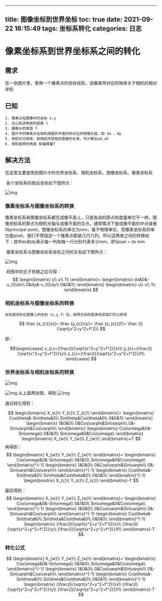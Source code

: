 
---
title: 图像坐标到世界坐标
toc: true
date: 2021-09-22 16:15:49
tags: 坐标系转化
categories: 日志
---
# 像素坐标系到世界坐标系之间的转化

## 需求

​	在一张图片里，使用一个像素点的坐标找到，该像素所对应的物体关于相机的相对坐标

## 已知

 	1. 像素点在图像中的坐标 x,y
 	2. 光心到该物体的距离 l
 	3. 摄像头的焦距 f
 	4. 图片中的像素点在相机成图的平面内所对应的物理长度，即 dx ，dy
 	5. 相机的分辨率，即相机所获取的图像的长宽，可计算出u0,v0
 	6. 相机旋转的角度 和偏移量T

   

## 解决方法

​	在这里主要是用到图片中的世界坐标系、相机坐标系、图像坐标系、像素坐标系

​	各个坐标系的假设坐标如下图所示：

![img](https://img-blog.csdn.net/20180707140653414?watermark/2/text/aHR0cHM6Ly9ibG9nLmNzZG4ubmV0L3h1ZWx1b3d1dG9uZw==/font/5a6L5L2T/fontsize/400/fill/I0JBQkFCMA==/dissolve/70)

### 像素坐标系与图像坐标系的转换

​	像素坐标系和图像坐标系都在成像平面上，只是各自的原点和度量单位不一样。图像坐标系的原点为相机光轴与成像平面的交点，通常情况下是成像平面的中点或者叫principal point。图像坐标系的单位为mm，属于物理单位，而像素坐标系的单位是pixel，我们平常描述一个像素点都是几行几列。所以这两者之间的转换如下：其中dx和dy表示每一列和每一行分别代表多少mm，即1pixel = dx mm

​	像素坐标系与图像坐标系坐标之间的关系如下图所示：

![img](https://img-blog.csdn.net/20180707144133312?watermark/2/text/aHR0cHM6Ly9ibG9nLmNzZG4ubmV0L3h1ZWx1b3d1dG9uZw==/font/5a6L5L2T/fontsize/400/fill/I0JBQkFCMA==/dissolve/70)

​	将图中的式子转换之后可得：
$$
\begin{bmatrix}
	x\\
	y\\
	1\\
\end{bmatrix}=
\begin{bmatrix}
	dx&0&-u_{0}dx\\
	0&dy&-v_{0}dy\\
	0&0&1\\
\end{bmatrix}
\begin{bmatrix}
	u\\
	v\\
	1\\
\end{bmatrix}
$$
### 相机坐标系与图像坐标系的转换
	在知道目标在图像上的坐标（x,y,f）后，按照已知的距离信息我们可以获得

$$
\frac {x_{c}}{x}=
\frac {y_{c}}{y}=
\frac {z_{c}}{f}=
\frac {l}{\sqrt{x^2+y^2+f^2}}
$$

即：

$$\begin{cases}
x_{c}={\frac{l}{\sqrt{x^2+y^2+f^2}}}x\\
y_{c}={\frac{l}{\sqrt{x^2+y^2+f^2}}}y\\
z_{c}={\frac{l}{\sqrt{x^2+y^2+f^2}}}f\\
\end{cases}
$$

### 世界坐标系与相机坐标系的转换


![img](https://img-blog.csdn.net/20180707141840717?watermark/2/text/aHR0cHM6Ly9ibG9nLmNzZG4ubmV0L3h1ZWx1b3d1dG9uZw==/font/5a6L5L2T/fontsize/400/fill/I0JBQkFCMA==/dissolve/70)

![img](https://img-blog.csdn.net/20180707141950435?watermark/2/text/aHR0cHM6Ly9ibG9nLmNzZG4ubmV0L3h1ZWx1b3d1dG9uZw==/font/5a6L5L2T/fontsize/400/fill/I0JBQkFCMA==/dissolve/70)
从上面两张图，得到
![img](https://img-blog.csdn.net/20180707142206320?watermark/2/text/aHR0cHM6Ly9ibG9nLmNzZG4ubmV0L3h1ZWx1b3d1dG9uZw==/font/5a6L5L2T/fontsize/400/fill/I0JBQkFCMA==/dissolve/70)

通过转化得到：

$$
\begin{bmatrix}
	X_{c}\\
	Y_{c}\\
	Z_{c}\\
\end{bmatrix}=
\begin{bmatrix}
	Cos\theta&-Sin\theta&0\\
	Sin\theta&Cos\theta&0\\
	0&0&1\\
\end{bmatrix}
\begin{bmatrix}
	1&0&0\\
	0&Cos\varphi&Sin\varphi\\
	0&-Sin\varphi&Cos\varphi\\
\end{bmatrix}
\begin{bmatrix}
	Cos\omega&0&-Sin\omega\\
	0&1&0\\
	Sin\omega&0&Cos\omega\\
\end{bmatrix}
\begin{bmatrix}
	X_{w}\\
	Y_{w}\\
	Z_{w}\\
\end{bmatrix}+T
$$
再得到：
$$
\begin{bmatrix}
	X_{w}\\
	Y_{w}\\
	Z_{w}\\
\end{bmatrix}=
\begin{bmatrix}
	Cos\omega&0&-Sin\omega\\
	0&1&0\\
	Sin\omega&0&Cos\omega\\
\end{bmatrix}^{-1}
\begin{bmatrix}
	1&0&0\\
	0&Cos\varphi&Sin\varphi\\
	0&-Sin\varphi&Cos\varphi\\
\end{bmatrix}^{-1}
\begin{bmatrix}
	Cos\theta&-Sin\theta&0\\
	Sin\theta&Cos\theta&0\\
	0&0&1\\
\end{bmatrix}^{-1}
\begin{bmatrix}
	X_{c}\\
	Y_{c}\\
	Z_{c}\\
\end{bmatrix}-T
$$

最后得到：
$$
\begin{bmatrix}
	X_{w}\\
	Y_{w}\\
	Z_{w}\\
\end{bmatrix}=
\begin{bmatrix}
	Cos\omega&0&-Sin\omega\\
	0&1&0\\
	Sin\omega&0&Cos\omega\\
\end{bmatrix}^{-1}
\begin{bmatrix}
	1&0&0\\
	0&Cos\varphi&Sin\varphi\\
	0&-Sin\varphi&Cos\varphi\\
\end{bmatrix}^{-1}
\begin{bmatrix}
	Cos\theta&-Sin\theta&0\\
	Sin\theta&Cos\theta&0\\
	0&0&1\\
\end{bmatrix}^{-1}
\begin{bmatrix}
	{\frac{l}{\sqrt{x^2+y^2+f^2}}}x\\
	{\frac{l}{\sqrt{x^2+y^2+f^2}}}y\\
	{\frac{l}{\sqrt{x^2+y^2+f^2}}}f\\
\end{bmatrix}-T
$$

### 转化公式
$$
\begin{bmatrix}
	X_{w}\\
	Y_{w}\\
	Z_{w}\\
\end{bmatrix}=
\begin{bmatrix}
	Cos\omega&0&-Sin\omega\\
	0&1&0\\
	Sin\omega&0&Cos\omega\\
\end{bmatrix}^{-1}
\begin{bmatrix}
	1&0&0\\
	0&Cos\varphi&Sin\varphi\\
	0&-Sin\varphi&Cos\varphi\\
\end{bmatrix}^{-1}
\begin{bmatrix}
	Cos\theta&-Sin\theta&0\\
	Sin\theta&Cos\theta&0\\
	0&0&1\\
\end{bmatrix}^{-1}
\begin{bmatrix}
	{\frac{l}{\sqrt{x^2+y^2+f^2}}}x\\
	{\frac{l}{\sqrt{x^2+y^2+f^2}}}y\\
	{\frac{l}{\sqrt{x^2+y^2+f^2}}}f\\
\end{bmatrix}-T
$$
